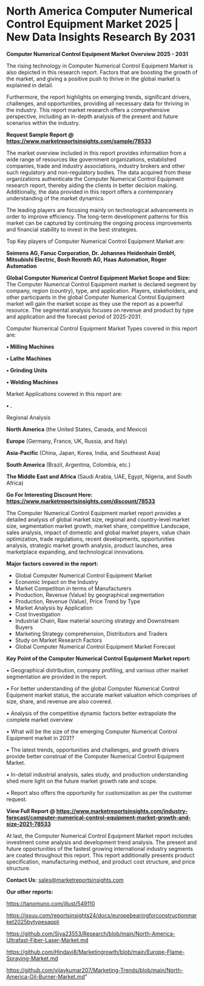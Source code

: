 # North America Computer Numerical Control Equipment Market 2025 | New Data Insights Research By 2031

<Strong> Computer Numerical Control Equipment Market Overview 2025 - 2031</strong>

The rising technology in Computer Numerical Control Equipment Market is also depicted in this research report. Factors that are boosting the growth of the market, and giving a positive push to thrive in the global market is explained in detail.

Furthermore, the report highlights on emerging trends, significant drivers, challenges, and opportunities, providing all necessary data for thriving in the industry. This report market research offers a comprehensive perspective, including an in-depth analysis of the present and future scenarios within the industry.

<strong>Request Sample Report @ <a href=https://www.marketreportsinsights.com/sample/78533>https://www.marketreportsinsights.com/sample/78533</a></strong>

The market overview included in this report provides information from a wide range of resources like government organizations, established companies, trade and industry associations, industry brokers and other such regulatory and non-regulatory bodies. The data acquired from these organizations authenticate the Computer Numerical Control Equipment research report, thereby aiding the clients in better decision making. Additionally, the data provided in this report offers a contemporary understanding of the market dynamics.

The leading players are focusing mainly on technological advancements in order to improve efficiency. The long-term development patterns for this market can be captured by continuing the ongoing process improvements and financial stability to invest in the best strategies.

Top Key players of Computer Numerical Control Equipment Market are:

<strong>Seimens AG, Fanuc Corporation, Dr. Johannes Heidenhain GmbH, Mitsubishi Electric, Bosh Rexroth AG, Haas Automation, Roger Automation</strong>

<strong><b>Global Computer Numerical Control Equipment Market Scope and Size:</b></strong>
The Computer Numerical Control Equipment market is declared segment by company, region (country), type, and application. Players, stakeholders, and other participants in the global Computer Numerical Control Equipment market will gain the market scope as they use the report as a powerful resource. The segmental analysis focuses on revenue and product by type and application and the forecast period of 2025-2031.

Computer Numerical Control Equipment Market Types covered in this report are:

<strong>• Milling Machines

• Lathe Machines

• Grinding Units

• Welding Machines</strong>

Market Applications covered in this report are:

<strong>• .</strong> 

Regional Analysis

<strong>North America</strong> (the United States, Canada, and Mexico)

<strong>Europe</strong> (Germany, France, UK, Russia, and Italy)

<strong>Asia-Pacific</strong> (China, Japan, Korea, India, and Southeast Asia)

<strong>South America</strong> (Brazil, Argentina, Colombia, etc.)

<strong>The Middle East and Africa</strong> (Saudi Arabia, UAE, Egypt, Nigeria, and South Africa)

<strong>Go For Interesting Discount Here: <a href=https://www.marketreportsinsights.com/discount/78533>https://www.marketreportsinsights.com/discount/78533</a></strong>

The Computer Numerical Control Equipment market report provides a detailed analysis of global market size, regional and country-level market size, segmentation market growth, market share, competitive Landscape, sales analysis, impact of domestic and global market players, value chain optimization, trade regulations, recent developments, opportunities analysis, strategic market growth analysis, product launches, area marketplace expanding, and technological innovations.

<strong><b>Major factors covered in the report:</b></strong>
<ul>
  <li>Global Computer Numerical Control Equipment Market </li>
  <li>Economic Impact on the Industry</li>
  <li>Market Competition in terms of Manufacturers</li>
  <li>Production, Revenue (Value) by geographical segmentation</li>
  <li>Production, Revenue (Value), Price Trend by Type</li>
  <li>Market Analysis by Application</li>
  <li>Cost Investigation</li>
  <li>Industrial Chain, Raw material sourcing strategy and Downstream Buyers</li>
  <li>Marketing Strategy comprehension, Distributors and Traders</li>
  <li>Study on Market Research Factors</li>
  <li>Global Computer Numerical Control Equipment Market Forecast</li>
</ul>

<strong><b>Key Point of the Computer Numerical Control Equipment Market report:</b></strong>

• Geographical distribution, company profiling, and various other market segmentation are provided in the report.

• For better understanding of the global Computer Numerical Control Equipment market status, the accurate market valuation which comprises of size, share, and revenue are also covered.

• Analysis of the competitive dynamic factors better extrapolate the complete market overview

• What will be the size of the emerging Computer Numerical Control Equipment market in 2031?

• The latest trends, opportunities and challenges, and growth drivers provide better construal of the Computer Numerical Control Equipment Market.

• In-detail industrial analysis, sales study, and production understanding shed more light on the future market growth rate and scope.

• Report also offers the opportunity for customization as per the customer request.

<strong><b>View Full Report @ <a href=https://www.marketreportsinsights.com/industry-forecast/computer-numerical-control-equipment-market-growth-and-size-2021-78533>https://www.marketreportsinsights.com/industry-forecast/computer-numerical-control-equipment-market-growth-and-size-2021-78533</a></b></strong>


At last, the Computer Numerical Control Equipment Market report includes investment come analysis and development trend analysis. The present and future opportunities of the fastest growing international industry segments are coated throughout this report. This report additionally presents product specification, manufacturing method, and product cost structure, and price structure.

<strong>Contact Us:</strong>
sales@marketreportsinsights.com

<strong>Our other reports:</strong>

<a href=https://tanomuno.com/illust/549110>https://tanomuno.com/illust/549110</a>

<a href=https://issuu.com/reportsinsights24/docs/europebearingforconstructionmarket2025bytypesappli>https://issuu.com/reportsinsights24/docs/europebearingforconstructionmarket2025bytypesappli</a>

<a href=https://github.com/Siya23553/Research/blob/main/North-America-Ultrafast-Fiber-Laser-Market.md>https://github.com/Siya23553/Research/blob/main/North-America-Ultrafast-Fiber-Laser-Market.md</a>

<a href=https://github.com/Hindavi8/Marketingrowth/blob/main/Europe-Flame-Spraying-Market.md>https://github.com/Hindavi8/Marketingrowth/blob/main/Europe-Flame-Spraying-Market.md</a>

<a href=https://github.com/vijaykumar207/Marketing-Trends/blob/main/North-America-Oil-Burner-Market.md>https://github.com/vijaykumar207/Marketing-Trends/blob/main/North-America-Oil-Burner-Market.md</a>"
